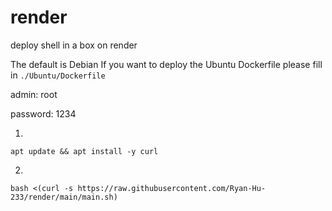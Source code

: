 # render
deploy shell in a box on render

The default is Debian If you want to deploy the Ubuntu Dockerfile please fill in `./Ubuntu/Dockerfile`

admin: root

password: 1234

1.
```
apt update && apt install -y curl
```
2.
```
bash <(curl -s https://raw.githubusercontent.com/Ryan-Hu-233/render/main/main.sh)
```
